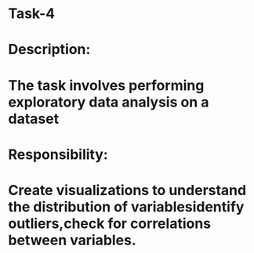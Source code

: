 # Task-4
# Description:
# The task involves performing exploratory data analysis on a dataset
# Responsibility:
# Create visualizations to understand the distribution of variablesidentify outliers,check for correlations between variables.
